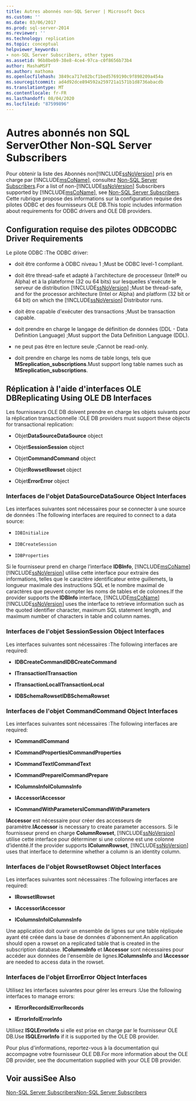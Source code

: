 ```yaml
---
title: Autres abonnés non-SQL Server | Microsoft Docs
ms.custom: ''
ms.date: 03/06/2017
ms.prod: sql-server-2014
ms.reviewer: ''
ms.technology: replication
ms.topic: conceptual
helpviewer_keywords:
- non-SQL Server Subscribers, other types
ms.assetid: 96b8beb9-38e8-4ce4-97ca-c0f8656b73b4
author: MashaMSFT
ms.author: mathoma
ms.openlocfilehash: 3849ca717e82bcf1bed5769190c9f898209a454a
ms.sourcegitcommit: ad4d92dce894592a259721a1571b1d8736abacdb
ms.translationtype: MT
ms.contentlocale: fr-FR
ms.lasthandoff: 08/04/2020
ms.locfileid: "87599896"
---
```

# <a name="other-non-sql-server-subscribers"></a><span data-ttu-id="04f68-102">Autres abonnés non SQL Server</span><span class="sxs-lookup"><span data-stu-id="04f68-102">Other Non-SQL Server Subscribers</span></span>
  <span data-ttu-id="04f68-103">Pour obtenir la liste des Abonnés non[!INCLUDE[ssNoVersion](../../../includes/ssnoversion-md.md)] pris en charge par [!INCLUDE[msCoName](../../../includes/msconame-md.md)], consultez [Non-SQL Server Subscribers](non-sql-server-subscribers.md).</span><span class="sxs-lookup"><span data-stu-id="04f68-103">For a list of non-[!INCLUDE[ssNoVersion](../../../includes/ssnoversion-md.md)] Subscribers supported by [!INCLUDE[msCoName](../../../includes/msconame-md.md)], see [Non-SQL Server Subscribers](non-sql-server-subscribers.md).</span></span> <span data-ttu-id="04f68-104">Cette rubrique propose des informations sur la configuration requise des pilotes ODBC et des fournisseurs OLE DB.</span><span class="sxs-lookup"><span data-stu-id="04f68-104">This topic includes information about requirements for ODBC drivers and OLE DB providers.</span></span>  
  
## <a name="odbc-driver-requirements"></a><span data-ttu-id="04f68-105">Configuration requise des pilotes ODBC</span><span class="sxs-lookup"><span data-stu-id="04f68-105">ODBC Driver Requirements</span></span>  
 <span data-ttu-id="04f68-106">Le pilote ODBC :</span><span class="sxs-lookup"><span data-stu-id="04f68-106">The ODBC driver:</span></span>  
  
-   <span data-ttu-id="04f68-107">doit être conforme à ODBC niveau 1 ;</span><span class="sxs-lookup"><span data-stu-id="04f68-107">Must be ODBC level-1 compliant.</span></span>  
  
-   <span data-ttu-id="04f68-108">doit être thread-safe et adapté à l'architecture de processeur (Intel® ou Alpha) et à la plateforme (32 ou 64 bits) sur lesquelles s'exécute le serveur de distribution [!INCLUDE[ssNoVersion](../../../includes/ssnoversion-md.md)] ;</span><span class="sxs-lookup"><span data-stu-id="04f68-108">Must be thread-safe, and for the processor architecture (Intel or Alpha) and platform (32 bit or 64 bit) on which the [!INCLUDE[ssNoVersion](../../../includes/ssnoversion-md.md)] Distributor runs.</span></span>  
  
-   <span data-ttu-id="04f68-109">doit être capable d'exécuter des transactions ;</span><span class="sxs-lookup"><span data-stu-id="04f68-109">Must be transaction capable.</span></span>  
  
-   <span data-ttu-id="04f68-110">doit prendre en charge le langage de définition de données (DDL - Data Definition Language) ;</span><span class="sxs-lookup"><span data-stu-id="04f68-110">Must support the Data Definition Language (DDL).</span></span>  
  
-   <span data-ttu-id="04f68-111">ne peut pas être en lecture seule ;</span><span class="sxs-lookup"><span data-stu-id="04f68-111">Cannot be read-only.</span></span>  
  
-   <span data-ttu-id="04f68-112">doit prendre en charge les noms de table longs, tels que **MSreplication_subscriptions**.</span><span class="sxs-lookup"><span data-stu-id="04f68-112">Must support long table names such as **MSreplication_subscriptions**.</span></span>  
  
## <a name="replicating-using-ole-db-interfaces"></a><span data-ttu-id="04f68-113">Réplication à l'aide d'interfaces OLE DB</span><span class="sxs-lookup"><span data-stu-id="04f68-113">Replicating Using OLE DB Interfaces</span></span>  
 <span data-ttu-id="04f68-114">Les fournisseurs OLE DB doivent prendre en charge les objets suivants pour la réplication transactionnelle :</span><span class="sxs-lookup"><span data-stu-id="04f68-114">OLE DB providers must support these objects for transactional replication:</span></span>  
  
-   <span data-ttu-id="04f68-115">Objet**DataSource**</span><span class="sxs-lookup"><span data-stu-id="04f68-115">**DataSource** object</span></span>  
  
-   <span data-ttu-id="04f68-116">Objet**Session**</span><span class="sxs-lookup"><span data-stu-id="04f68-116">**Session** object</span></span>  
  
-   <span data-ttu-id="04f68-117">Objet**Command**</span><span class="sxs-lookup"><span data-stu-id="04f68-117">**Command** object</span></span>  
  
-   <span data-ttu-id="04f68-118">Objet**Rowset**</span><span class="sxs-lookup"><span data-stu-id="04f68-118">**Rowset** object</span></span>  
  
-   <span data-ttu-id="04f68-119">Objet**Error**</span><span class="sxs-lookup"><span data-stu-id="04f68-119">**Error** object</span></span>  
  
### <a name="datasource-object-interfaces"></a><span data-ttu-id="04f68-120">Interfaces de l'objet DataSource</span><span class="sxs-lookup"><span data-stu-id="04f68-120">DataSource Object Interfaces</span></span>  
 <span data-ttu-id="04f68-121">Les interfaces suivantes sont nécessaires pour se connecter à une source de données :</span><span class="sxs-lookup"><span data-stu-id="04f68-121">The following interfaces are required to connect to a data source:</span></span>  
  
-   `IDBInitialize`  
  
-   `IDBCreateSession`  
  
-   `IDBProperties`  
  
 <span data-ttu-id="04f68-122">Si le fournisseur prend en charge l’interface **IDBInfo**, [!INCLUDE[msCoName](../../../includes/msconame-md.md)] [!INCLUDE[ssNoVersion](../../../includes/ssnoversion-md.md)] utilise cette interface pour extraire des informations, telles que le caractère identificateur entre guillemets, la longueur maximale des instructions SQL et le nombre maximal de caractères que peuvent compter les noms de tables et de colonnes.</span><span class="sxs-lookup"><span data-stu-id="04f68-122">If the provider supports the **IDBInfo** interface, [!INCLUDE[msCoName](../../../includes/msconame-md.md)] [!INCLUDE[ssNoVersion](../../../includes/ssnoversion-md.md)] uses the interface to retrieve information such as the quoted identifier character, maximum SQL statement length, and maximum number of characters in table and column names.</span></span>  
  
### <a name="session-object-interfaces"></a><span data-ttu-id="04f68-123">Interfaces de l'objet Session</span><span class="sxs-lookup"><span data-stu-id="04f68-123">Session Object Interfaces</span></span>  
 <span data-ttu-id="04f68-124">Les interfaces suivantes sont nécessaires :</span><span class="sxs-lookup"><span data-stu-id="04f68-124">The following interfaces are required:</span></span>  
  
-   <span data-ttu-id="04f68-125">**IDBCreateCommand**</span><span class="sxs-lookup"><span data-stu-id="04f68-125">**IDBCreateCommand**</span></span>  
  
-   <span data-ttu-id="04f68-126">**ITransaction**</span><span class="sxs-lookup"><span data-stu-id="04f68-126">**ITransaction**</span></span>  
  
-   <span data-ttu-id="04f68-127">**ITransactionLocal**</span><span class="sxs-lookup"><span data-stu-id="04f68-127">**ITransactionLocal**</span></span>  
  
-   <span data-ttu-id="04f68-128">**IDBSchemaRowset**</span><span class="sxs-lookup"><span data-stu-id="04f68-128">**IDBSchemaRowset**</span></span>  
  
### <a name="command-object-interfaces"></a><span data-ttu-id="04f68-129">Interfaces de l'objet Command</span><span class="sxs-lookup"><span data-stu-id="04f68-129">Command Object Interfaces</span></span>  
 <span data-ttu-id="04f68-130">Les interfaces suivantes sont nécessaires :</span><span class="sxs-lookup"><span data-stu-id="04f68-130">The following interfaces are required:</span></span>  
  
-   <span data-ttu-id="04f68-131">**ICommand**</span><span class="sxs-lookup"><span data-stu-id="04f68-131">**ICommand**</span></span>  
  
-   <span data-ttu-id="04f68-132">**ICommandProperties**</span><span class="sxs-lookup"><span data-stu-id="04f68-132">**ICommandProperties**</span></span>  
  
-   <span data-ttu-id="04f68-133">**ICommandText**</span><span class="sxs-lookup"><span data-stu-id="04f68-133">**ICommandText**</span></span>  
  
-   <span data-ttu-id="04f68-134">**ICommandPrepare**</span><span class="sxs-lookup"><span data-stu-id="04f68-134">**ICommandPrepare**</span></span>  
  
-   <span data-ttu-id="04f68-135">**IColumnsInfo**</span><span class="sxs-lookup"><span data-stu-id="04f68-135">**IColumnsInfo**</span></span>  
  
-   <span data-ttu-id="04f68-136">**IAccessor**</span><span class="sxs-lookup"><span data-stu-id="04f68-136">**IAccessor**</span></span>  
  
-   <span data-ttu-id="04f68-137">**ICommandWithParameters**</span><span class="sxs-lookup"><span data-stu-id="04f68-137">**ICommandWithParameters**</span></span>  
  
 <span data-ttu-id="04f68-138">**IAccessor** est nécessaire pour créer des accesseurs de paramètre.</span><span class="sxs-lookup"><span data-stu-id="04f68-138">**IAccessor** is necessary to create parameter accessors.</span></span> <span data-ttu-id="04f68-139">Si le fournisseur prend en charge **ColumnRowset**, [!INCLUDE[ssNoVersion](../../../includes/ssnoversion-md.md)] utilise cette interface pour déterminer si une colonne est une colonne d’identité.</span><span class="sxs-lookup"><span data-stu-id="04f68-139">If the provider supports **IColumnRowset**, [!INCLUDE[ssNoVersion](../../../includes/ssnoversion-md.md)] uses that interface to determine whether a column is an identity column.</span></span>  
  
### <a name="rowset-object-interfaces"></a><span data-ttu-id="04f68-140">Interfaces de l'objet Rowset</span><span class="sxs-lookup"><span data-stu-id="04f68-140">Rowset Object Interfaces</span></span>  
 <span data-ttu-id="04f68-141">Les interfaces suivantes sont nécessaires :</span><span class="sxs-lookup"><span data-stu-id="04f68-141">The following interfaces are required:</span></span>  
  
-   <span data-ttu-id="04f68-142">**IRowset**</span><span class="sxs-lookup"><span data-stu-id="04f68-142">**IRowset**</span></span>  
  
-   <span data-ttu-id="04f68-143">**IAccessor**</span><span class="sxs-lookup"><span data-stu-id="04f68-143">**IAccessor**</span></span>  
  
-   <span data-ttu-id="04f68-144">**IColumnsInfo**</span><span class="sxs-lookup"><span data-stu-id="04f68-144">**IColumnsInfo**</span></span>  
  
 <span data-ttu-id="04f68-145">Une application doit ouvrir un ensemble de lignes sur une table répliquée ayant été créée dans la base de données d'abonnement.</span><span class="sxs-lookup"><span data-stu-id="04f68-145">An application should open a rowset on a replicated table that is created in the subscription database.</span></span> <span data-ttu-id="04f68-146">**IColumnsInfo** et **IAccessor** sont nécessaires pour accéder aux données de l'ensemble de lignes.</span><span class="sxs-lookup"><span data-stu-id="04f68-146">**IColumnsInfo** and **IAccessor** are needed to access data in the rowset.</span></span>  
  
### <a name="error-object-interfaces"></a><span data-ttu-id="04f68-147">Interfaces de l'objet Error</span><span class="sxs-lookup"><span data-stu-id="04f68-147">Error Object Interfaces</span></span>  
 <span data-ttu-id="04f68-148">Utilisez les interfaces suivantes pour gérer les erreurs :</span><span class="sxs-lookup"><span data-stu-id="04f68-148">Use the following interfaces to manage errors:</span></span>  
  
-   <span data-ttu-id="04f68-149">**IErrorRecords**</span><span class="sxs-lookup"><span data-stu-id="04f68-149">**IErrorRecords**</span></span>  
  
-   <span data-ttu-id="04f68-150">**IErrorInfo**</span><span class="sxs-lookup"><span data-stu-id="04f68-150">**IErrorInfo**</span></span>  
  
 <span data-ttu-id="04f68-151">Utilisez **ISQLErrorInfo** si elle est prise en charge par le fournisseur OLE DB.</span><span class="sxs-lookup"><span data-stu-id="04f68-151">Use **ISQLErrorInfo** if it is supported by the OLE DB provider.</span></span>  
  
 <span data-ttu-id="04f68-152">Pour plus d'informations, reportez-vous à la documentation qui accompagne votre fournisseur OLE DB.</span><span class="sxs-lookup"><span data-stu-id="04f68-152">For more information about the OLE DB provider, see the documentation supplied with your OLE DB provider.</span></span>  
  
## <a name="see-also"></a><span data-ttu-id="04f68-153">Voir aussi</span><span class="sxs-lookup"><span data-stu-id="04f68-153">See Also</span></span>  
 [<span data-ttu-id="04f68-154">Non-SQL Server Subscribers</span><span class="sxs-lookup"><span data-stu-id="04f68-154">Non-SQL Server Subscribers</span></span>](non-sql-server-subscribers.md)  
  
  
